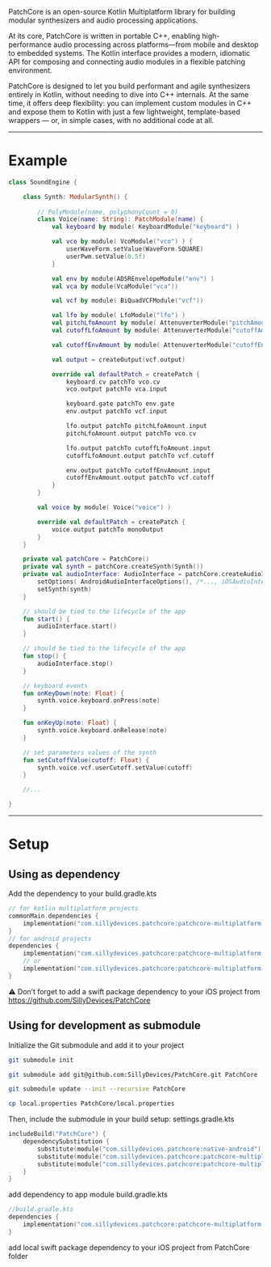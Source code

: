 PatchCore is an open-source Kotlin Multiplatform library for building modular synthesizers and audio processing applications.

At its core, PatchCore is written in portable C++, enabling high-performance audio processing across platforms—from mobile and desktop to embedded systems. The Kotlin interface provides a modern, idiomatic API for composing and connecting audio modules in a flexible patching environment.

PatchCore is designed to let you build performant and agile synthesizers entirely in Kotlin, without needing to dive into C++ internals. At the same time, it offers deep flexibility: you can implement custom modules in C++ and expose them to Kotlin with just a few lightweight, template-based wrappers — or, in simple cases, with no additional code at all. 

---
# Example

```kotlin
class SoundEngine {

    class Synth: ModularSynth() {
        
        // PolyModule(name, polyphonyCount = 8)
        class Voice(name: String): PatchModule(name) { 
            val keyboard by module( KeyboardModule("keyboard") )

            val vco by module( VcoModule("vco") ) {
                userWaveForm.setValue(WaveForm.SQUARE)
                userPwm.setValue(0.5f)
            }

            val env by module(ADSREnvelopeModule("env") )
            val vca by module(VcaModule("vca"))

            val vcf by module( BiQuadVCFModule("vcf"))

            val lfo by module( LfoModule("lfo") )
            val pitchLfoAmount by module( AttenuverterModule("pitchAmount") )
            val cutoffLfoAmount by module( AttenuverterModule("cutoffAmount") )

            val cutoffEnvAmount by module( AttenuverterModule("cutoffEnvAmount") )

            val output = createOutput(vcf.output)

            override val defaultPatch = createPatch {
                keyboard.cv patchTo vco.cv
                vco.output patchTo vca.input

                keyboard.gate patchTo env.gate
                env.output patchTo vcf.input

                lfo.output patchTo pitchLfoAmount.input
                pitchLfoAmount.output patchTo vco.cv

                lfo.output patchTo cutoffLfoAmount.input
                cutoffLfoAmount.output patchTo vcf.cutoff

                env.output patchTo cutoffEnvAmount.input
                cutoffEnvAmount.output patchTo vcf.cutoff
            }
        }

        val voice by module( Voice("voice") )

        override val defaultPatch = createPatch {
            voice.output patchTo monoOutput
        }
    }

    private val patchCore = PatchCore()
    private val synth = patchCore.createSynth(Synth())
    private val audioInterface: AudioInterface = patchCore.createAudioInterface().apply {
        setOptions( AndroidAudioInterfaceOptions(), /*..., iOSAudioInterfaceOptions*/ )
        setSynth(synth)
    }

    // should be tied to the lifecycle of the app
    fun start() {
        audioInterface.start()
    }

    // should be tied to the lifecycle of the app
    fun stop() {
        audioInterface.stop()
    }

    // keyboard events
    fun onKeyDown(note: Float) {
        synth.voice.keyboard.onPress(note)
    }

    fun onKeyUp(note: Float) {
        synth.voice.keyboard.onRelease(note)
    }

    // set parameters values of the synth
    fun setCutoffValue(cutoff: Float) {
        synth.voice.vcf.userCutoff.setValue(cutoff)
    }

    //...

}
```

---
# Setup
## Using as dependency
Add the dependency to your build.gradle.kts
```kotlin
// for kotlin multiplatform projects
commonMain.dependencies {
    implementation("com.sillydevices.patchcore:patchcore-multiplatform:0.2.0")
}
// for android projects
dependencies {
    implementation("com.sillydevices.patchcore:patchcore-multiplatform:0.2.0")
    // or
    implementation("com.sillydevices.patchcore:patchcore-multiplatform-android:0.2.0")
}

```

⚠️ Don’t forget to add a swift package dependency to your iOS project from https://github.com/SillyDevices/PatchCore


## Using for development as submodule
Initialize the Git submodule and add it to your project
```bash
git submodule init

git submodule add git@github.com:SillyDevices/PatchCore.git PatchCore

git submodule update --init --recursive PatchCore

cp local.properties PatchCore/local.properties
```

Then, include the submodule in your build setup:
settings.gradle.kts
```kotlin
includeBuild("PatchCore") {
    dependencySubstitution {
        substitute(module("com.sillydevices.patchcore:native-android")).using(project(":PatchCore"))
        substitute(module("com.sillydevices.patchcore:patchcore-multiplatform")).using(project(":PatchCoreMultiplatform"))
        substitute(module("com.sillydevices.patchcore:patchcore-multiplatform-android")).using(project(":PatchCoreMultiplatform"))
    }
}
```

add dependency to app module build.gradle.kts

```kotlin
//build.gradle.kts
dependencies {
    implementation("com.sillydevices.patchcore:patchcore-multiplatform:0.2.0")
}
```

add local swift package dependency to your iOS project from PatchCore folder